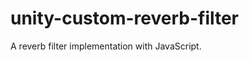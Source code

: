 unity-custom-reverb-filter
==========================

A reverb filter implementation with JavaScript.
